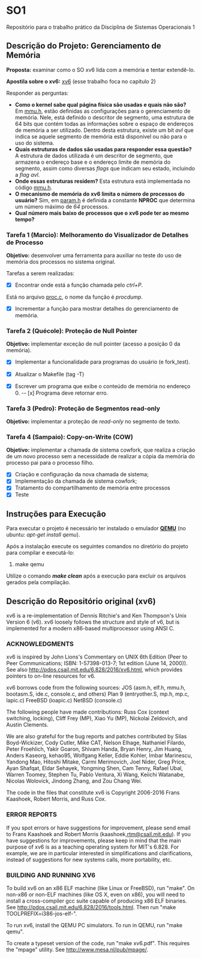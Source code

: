 # SO1
Repositório para o trabalho prático da Disciplina de Sistemas Operacionais 1

## Descrição do Projeto: Gerenciamento de Memória
**Proposta:** examinar como o SO xv6 lida com a memória e tentar extendê-lo.

**Apostila sobre o xv6:** [xv6](http://www.cs.umanitoba.ca/~comp4430/readings/book-rev8.pdf) (esse trabalho foca no capítulo 2)

Responder as perguntas:
* **Como o kernel sabe qual página física são usadas e quais não são?**
    Em [mmu.h](xv6/mmu.h), estão definidas as configurações para o gerenciamento de memória. Nele, está definido o descritor de segmento, uma estrutura de 64 bits que contém todas as informações sobre o espaço de endereços de memória a ser utilizado. Dentro desta estrutura, existe um bit *avl* que indica se aquele segmento de memória está disponível ou não para o uso do sistema.
* **Quais estruturas de dados são usadas para responder essa questão?**
    A estrutura de dados utilizada é um descritor de segmento, que armazena o endereço base e o endereço limite de memória do segmento, assim como diversas *flags* que indicam seu estado, incluindo a *flag avl*.
* **Onde essas estruturas residem?**
    Esta estrutura está implementada no código [mmu.h](xv6/mmu.h).
* **O mecanismo de memória do xv6 limita o número de processos do usuário?**
    Sim, em [param.h](xv6/param.h) é definida a constante **NPROC** que determina um número máximo de *64* processos.
* **Qual número mais baixo de processos que o xv6 pode ter ao mesmo tempo?**



### Tarefa 1 (Marcio): Melhoramento do Visualizador de Detalhes de Processo
**Objetivo:** desenvolver uma ferramenta para auxiliar no teste do uso de memória dos processos no sistema original.

Tarefas a serem realizadas:
- [x] Encontrar onde está a função chamada pelo *ctrl+P*.

Está no arquivo [proc.c](xv6/proc.c), o nome da função é *procdump*.

- [x] Incrementar a função para mostrar detalhes do gerenciamento de memória.

### Tarefa 2 (Quécole): Proteção de Null Pointer
**Objetivo:** implementar exceção de null pointer (acesso a posição 0 da memória).

- [x] Implementar a funcionalidade para programas do usuário (e fork_test).

- [x] Atualizar o Makefile (tag -T)

- [x] Escrever um programa que exibe o conteúdo de memória no endereço 0. 
-- [x]  Programa deve retornar erro. 


### Tarefa 3 (Pedro): Proteção de Segmentos read-only
**Objetivo:** implementar a proteção de *read-only* no segmento de texto.

### Tarefa 4 (Sampaio): Copy-on-Write (COW)
**Objetivo:** implementar a chamada de sistema cowfork, que realiza a criação de um novo processo sem a necessidade de realizar a cópia da memória do processo pai para o processo filho.

- [x] Criação e configuração da nova chamada de sistema;
- [x] Implementação da chamada de sistema cowfork;
- [x] Tratamento do compartilhamento de memória entre processos
- [x] Teste

## Instruções para Execução
Para executar o projeto é necessário ter instalado o emulador [**QEMU**](http://www.qemu.org/) (no ubuntu: *apt-get install qemu*).

Após a instalação execute os seguintes comandos no diretório do projeto para compilar e executá-lo:
1. make qemu

Utilize o comando ***make clean*** após a execução para excluir os arquivos gerados pela compilação.

## Descrição do Repositório original (xv6)

xv6 is a re-implementation of Dennis Ritchie's and Ken Thompson's Unix
Version 6 (v6).  xv6 loosely follows the structure and style of v6,
but is implemented for a modern x86-based multiprocessor using ANSI C.

### ACKNOWLEDGMENTS

xv6 is inspired by John Lions's Commentary on UNIX 6th Edition (Peer
to Peer Communications; ISBN: 1-57398-013-7; 1st edition (June 14,
2000)). See also http://pdos.csail.mit.edu/6.828/2016/xv6.html, which
provides pointers to on-line resources for v6.

xv6 borrows code from the following sources:
    JOS (asm.h, elf.h, mmu.h, bootasm.S, ide.c, console.c, and others)
    Plan 9 (entryother.S, mp.h, mp.c, lapic.c)
    FreeBSD (ioapic.c)
    NetBSD (console.c)

The following people have made contributions: Russ Cox (context switching,
locking), Cliff Frey (MP), Xiao Yu (MP), Nickolai Zeldovich, and Austin
Clements.

We are also grateful for the bug reports and patches contributed by Silas
Boyd-Wickizer, Cody Cutler, Mike CAT, Nelson Elhage, Nathaniel Filardo, Peter
Froehlich, Yakir Goaron, Shivam Handa, Bryan Henry, Jim Huang, Anders Kaseorg,
kehao95, Wolfgang Keller, Eddie Kohler, Imbar Marinescu, Yandong Mao, Hitoshi
Mitake, Carmi Merimovich, Joel Nider, Greg Price, Ayan Shafqat, Eldar Sehayek,
Yongming Shen, Cam Tenny, Rafael Ubal, Warren Toomey, Stephen Tu, Pablo Ventura,
Xi Wang, Keiichi Watanabe, Nicolas Wolovick, Jindong Zhang, and Zou Chang Wei.

The code in the files that constitute xv6 is
Copyright 2006-2016 Frans Kaashoek, Robert Morris, and Russ Cox.

### ERROR REPORTS

If you spot errors or have suggestions for improvement, please send email to
Frans Kaashoek and Robert Morris (kaashoek,rtm@csail.mit.edu).  If you have
suggestions for improvements, please keep in mind that the main purpose of xv6
is as a teaching operating system for MIT's 6.828. For example, we are in
particular interested in simplifications and clarifications, instead of
suggestions for new systems calls, more portability, etc.

### BUILDING AND RUNNING XV6

To build xv6 on an x86 ELF machine (like Linux or FreeBSD), run "make".
On non-x86 or non-ELF machines (like OS X, even on x86), you will
need to install a cross-compiler gcc suite capable of producing x86 ELF
binaries.  See http://pdos.csail.mit.edu/6.828/2016/tools.html.
Then run "make TOOLPREFIX=i386-jos-elf-".

To run xv6, install the QEMU PC simulators.  To run in QEMU, run "make qemu".

To create a typeset version of the code, run "make xv6.pdf".  This
requires the "mpage" utility.  See http://www.mesa.nl/pub/mpage/.
